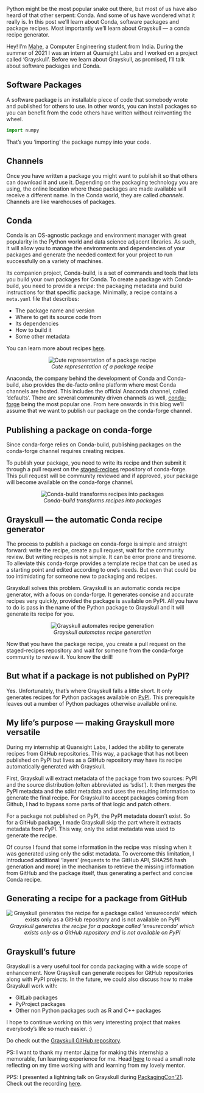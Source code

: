 <!--
.. title: On Software Packages, Conda and Recipes
.. slug: conda-recipe-grayskull
.. date: 2021-12-08 10:00:00 UTC+00:00
.. author: Mahe Iram Khan
.. tags: Conda, conda-forge, recipes, Grayskull, packaging, Python
.. category:
.. link:
.. description:
.. type: text
.. previewimage: /images/2021/12/grayskull.jpg
-->

Python might be the most popular snake out there, but most of us have also heard of that other serpent: Conda. And some of us have wondered what it really is. In this post we’ll learn about Conda, software packages and package recipes. Most importantly we’ll learn about Grayskull — a conda recipe generator.

<!-- TEASER_END -->

Hey! I’m [Mahe](https://twitter.com/IramMahe), a Computer Engineering student from India.
During the summer of 2021 I was an intern at Quansight Labs and I worked on a project called ‘Grayskull’.
Before we learn about Grayskull, as promised, I’ll talk about software packages and Conda.

## Software Packages
A software package is an installable piece of code that somebody wrote and published for others to use. In other words, you can install packages so you can benefit from the code others have written without reinventing the wheel.

```python
import numpy
```

That’s you ‘importing’ the package numpy into your code.

## Channels
Once you have written a package you might want to publish it so that others can download it and use it. Depending on the packaging technology you are using, the online location where these packages are made available will receive a different name. In the Conda world, they are called _channels_.
Channels are like warehouses of packages.

## Conda
Conda is an OS-agnostic package and environment manager with great popularity in the Python world and data science adjacent libraries. As such, it will allow you to manage the environments and dependencies of your packages and generate the needed context for your project to run successfully on a variety of machines.

Its companion project, Conda-build, is a set of commands and tools that lets you build your own packages for Conda. To create a package with Conda-build, you need to provide a _recipe_: the packaging metadata and build instructions for that specific package. Minimally, a recipe contains a `meta.yaml` file that describes:

- The package name and version
- Where to get its source code from
- Its dependencies
- How to build it
- Some other metadata

You can learn more about recipes [here](https://docs.conda.io/projects/conda-build/en/latest/resources/define-metadata.html#meta-yaml).

<p align="center">
    <img
     alt="Cute representation of a package recipe"
     src="/images/2021/12/recipe_animation.png" />
    <br />
    <i>Cute representation of a package recipe</i>
</p>


Anaconda, the company behind the development of Conda and Conda-build, also provides the de-facto online platform where most Conda channels are hosted. This includes the official Anaconda channel, called ‘defaults’. There are several community driven channels as well, [conda-forge](https://conda-forge.org) being the most popular one.
From here onwards in this blog we’ll assume that we want to publish our package on the conda-forge channel.

## Publishing a package on conda-forge
Since conda-forge relies on Conda-build, publishing packages on the conda-forge channel requires creating recipes.

To publish your package, you need to write its recipe and then submit it through a pull request on the [staged-recipes](https://github.com/conda-forge/staged-recipes) repository of conda-forge. This pull request will be community reviewed and if approved, your package will become available on the conda-forge channel.

<p align="center">
    <img
     alt="Conda-build transforms recipes into packages"
     src="/images/2021/12/conda-build.png">
    <i><br>Conda-build transforms recipes into packages</i>
</p>

## Grayskull — the automatic Conda recipe generator
The process to publish a package on conda-forge is simple and straight forward: write the recipe, create a pull request, wait for the community review. But writing recipes is not simple. It can be error prone and tiresome.
To alleviate this conda-forge provides a template recipe that can be used as a starting point and edited according to one’s needs. But even that could be too intimidating for someone new to packaging and recipes.

Grayskull solves this problem. Grayskull is an automatic conda recipe generator, with a focus on conda-forge. It generates concise and accurate recipes very quickly, provided the package is available on PyPI.
All you have to do is pass in the name of the Python package to Grayskull and it will generate its recipe for you.

<p align="center">
    <img
     alt="Grayskull automates recipe generation"
     src="/images/2021/12/package_name.png">
    <i><br>Grayskull automates recipe generation</i>
</p>

Now that you have the package recipe, you create a pull request on the staged-recipes repository and wait for someone from the conda-forge community to review it. You know the drill!

## But what if a package is not published on PyPI?
Yes. Unfortunately, that’s where Grayskull falls a little short. It only generates recipes for Python packages available on [PyPI](https://pypi.org/). This prerequisite leaves out a number of Python packages otherwise available online.

## My life’s purpose — making Grayskull more versatile
During my internship at Quansight Labs, I added the ability to generate recipes from GitHub repositories.
This way, a package that has not been published on PyPI but lives as a GitHub repository may have its recipe automatically generated with Grayskull.

First, Grayskull will extract metadata of the package from two sources: PyPI and the source distribution (often abbreviated as ‘sdist’). It then merges the PyPI metadata and the sdist metadata and uses the resulting information to generate the final recipe.
For Grayskull to accept packages coming from Github, I had to bypass some parts of that logic and patch others.

For a package not published on PyPI, the PyPI metadata doesn’t exist. So for a GitHub package, I made Grayskull skip the part where it extracts metadata from PyPI. This way, only the sdist metadata was used to generate the recipe.

Of course I found that some information in the recipe was missing when it was generated using only the sdist metadata. To overcome this limitation, I introduced additional ‘layers’ (requests to the GitHub API, SHA256 hash generation and more) in the mechanism to retrieve the missing information from GitHub and the package itself, thus generating a perfect and concise Conda recipe.

## Generating a recipe for a package from GitHub
<p align="center">
    <img
     alt="Grayskull generates the recipe for a package called ‘ensureconda’ which exists only as a GitHub repository and is not available on PyPI"
     src="/images/2021/12/ensureconda.gif">
    <i><br>Grayskull generates the recipe for a package called ‘ensureconda’ which exists only as a GitHub repository and is not available on PyPI</i>
</p>

## Grayskull’s future
Grayskull is a very useful tool for conda packaging with a wide scope of enhancement.
Now Grayskull can generate recipes for GitHub repositories along with PyPI projects. In the future, we could also discuss how to make Grayskull work with:
- GitLab packages
- PyProject packages
- Other non Python packages such as R and C++ packages

I hope to continue working on this very interesting project that makes everybody’s life so much easier. :)

Do check out the [Grayskull GitHub repository](https://github.com/conda-incubator/grayskull).

PS: I want to thank my mentor [Jaime](https://twitter.com/jaime_rgp) for making this internship a memorable, fun learning experience for me. Head [here](https://maheiram.medium.com/my-godsent-god-lookalike-mentor-ee05b78c475b) to read a small note reflecting on my time working with and learning from my lovely mentor.

PPS: I presented a lightning talk on Grayskull during [PackagingCon'21](https://packaging-con.org/). Check out the recording [here](https://youtu.be/BpRef4U-4sI?t=942).